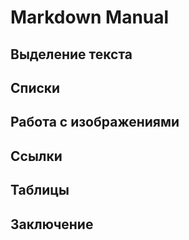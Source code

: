 # Markdown Manual

## Выделение текста  

## Списки

## Работа с изображениями

## Ссылки

## Таблицы

## Заключение